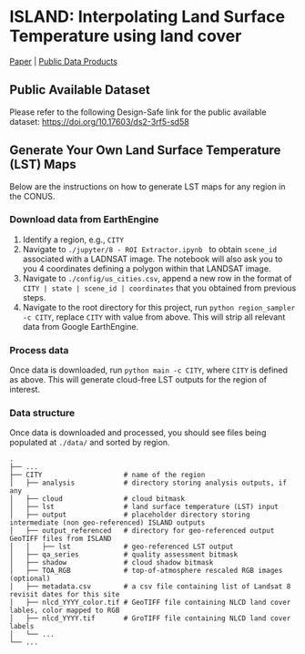 # ISLAND: Interpolating Land Surface Temperature using land cover
[Paper](https://doi.org/10.1016/j.rsase.2024.101332) | [Public Data Products](https://doi.org/10.17603/ds2-3rf5-sd58)

## Public Available Dataset
Please refer to the following Design-Safe link for the public available dataset:
https://doi.org/10.17603/ds2-3rf5-sd58


## Generate Your Own Land Surface Temperature (LST) Maps
Below are the instructions on how to generate LST maps for any region in the CONUS.

### Download data from EarthEngine
1. Identify a region, e.g., `CITY`
2. Navigate to `./jupyter/8 - ROI Extractor.ipynb ` to obtain `scene_id` associated with a LADNSAT image. The notebook will also ask you to you 4 coordinates defining a polygon within that LANDSAT image. 
3. Navigate to `./config/us_cities.csv`, append a new row in the format of `CITY | state | scene_id | coordinates` that you obtained from previous steps. 
4. Navigate to the root directory for this project, run `python region_sampler -c CITY`, replace `CITY` with value from above. This will strip all relevant data from Google EarthEngine.

### Process data
Once data is downloaded, run `python main -c CITY`, where `CITY` is defined as above. 
This will generate cloud-free LST outputs for the region of interest.

### Data structure
Once data is downloaded and processed, you should see files being populated at `./data/` and sorted by region.

    .
    ├── ...
    ├── CITY                    # name of the region
    │   ├── analysis            # directory storing analysis outputs, if any
    │   ├── cloud               # cloud bitmask
    │   ├── lst                 # land surface temperature (LST) input
    │   ├── output              # placeholder directory storing intermediate (non geo-referenced) ISLAND outputs
    │   ├── output_referenced   # directory for geo-referenced output GeoTIFF files from ISLAND
    │   │   ├── lst             # geo-referenced LST output
    │   ├── qa_series           # quality assessment bitmask
    │   ├── shadow              # cloud shadow bitmask
    │   ├── TOA_RGB             # top-of-atmosphere rescaled RGB images (optional)
    │   ├── metadata.csv        # a csv file containing list of Landsat 8 revisit dates for this site
    │   ├── nlcd_YYYY_color.tif # GeoTIFF file containing NLCD land cover lables, color mapped to RGB
    │   ├── nlcd_YYYY.tif       # GroTIFF file containing NLCD land cover labels
    │   └── ...                 
    └── ...

